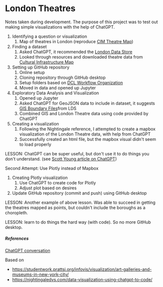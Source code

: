 # London Theatres

Notes taken during development. The purpose of this project was to test out making simple visualizations with the help of ChatGPT.

1. Identifying a question or visualization
	1. Map of theatres in London (reproduce [CIM Theatre Map](https://apps.london.gov.uk/cim/index.html))
2. Finding a dataset
	1. Asked ChatGPT, it recommended the [London Data Store](https://data.london.gov.uk/)
	2. Looked through resources and downloaded theatre data from [Cultural Infrastructure Map](https://data.london.gov.uk/dataset/cultural-infrastructure-map)
3. Setting up GitHub repository
	1. Online setup
	2. Cloning repository through GitHub desktop
	3. Setup folders based on [DCL Workflow Organization](https://dcl-workflow.stanford.edu/organization.html)
	4. Moved in data and opened up Jupyter
4. Exploratory Data Analysis and Visualization
	1. Opened up Jupyter
	2. Asked ChatGPT for GeoJSON data to include in dataset, it suggests [GIS Boundary Files](https://data.london.gov.uk/dataset/statistical-gis-boundary-files-london)from LDS
	3. Combined GIS and London Theatre data using code provided by ChatGPT
5. Creating a visualization
	1. Following the Nightingale reference, I attempted to create a mapbox visualization of the London Theatre data, with help from ChatGPT
	2. Successfully created an html file, but the mapbox visual didn't seem to load properly

LESSON: ChatGPT can be super useful, but don't use it to do things you don't understand. (see [Scott Young article on ChatGPT](https://www.scotthyoung.com/blog/2023/04/25/chatgpt-learning-obsolete/))

Second Attempt: Use Plotly instead of Mapbox
1. Creating Plotly visualization
	1. Use ChatGPT to create code for Plotly
	2. Adjust plot based on desires
2. Update GitHub repository (commit and push) using GitHub desktop

LESSON: Another example of above lesson. Was able to succeed in getting the theatres mapped as points, but couldn't include the boroughs as a choropleth.

LESSON: learn to do things the hard way (with code). So no more GitHub desktop.

##### References

[ChatGPT conversation](https://chat.openai.com/share/65782b00-6bb4-40c6-8a8a-c7a32bca9c09)

Based on
- https://studentwork.prattsi.org/infovis/visualization/art-galleries-and-museums-in-new-york-city/
- https://nightingaledvs.com/data-visualization-using-chatgpt-to-code/